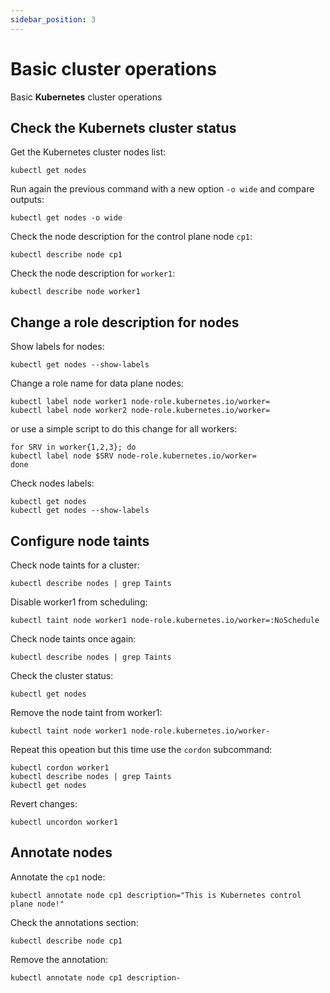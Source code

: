 ```yaml
---
sidebar_position: 3
---
```


# Basic cluster operations

Basic **Kubernetes** cluster operations

## Check the **Kubernets** cluster status

Get the Kubernetes cluster nodes list:

```shell
kubectl get nodes
```

Run again the previous command with a new option `-o wide` and compare outputs:

```shell
kubectl get nodes -o wide
```

Check the node description for the control plane node `cp1`:

```shell
kubectl describe node cp1
```

Check the node description for `worker1`:

```shell
kubectl describe node worker1
```

## Change a role description for nodes

Show labels for nodes:

```shell
kubectl get nodes --show-labels
```

Change a role name for data plane nodes:

```shell
kubectl label node worker1 node-role.kubernetes.io/worker=
kubectl label node worker2 node-role.kubernetes.io/worker=
```

or use a simple script to do this change for all workers:

```shell
for SRV in worker{1,2,3}; do
kubectl label node $SRV node-role.kubernetes.io/worker=
done
```

Check nodes labels:

```shell
kubectl get nodes
kubectl get nodes --show-labels
```

## Configure node taints

Check node taints for a cluster:

```shell
kubectl describe nodes | grep Taints
```

Disable worker1 from scheduling:

```shell
kubectl taint node worker1 node-role.kubernetes.io/worker=:NoSchedule
```

Check node taints once again:
 
```shell
kubectl describe nodes | grep Taints
```

Check the cluster status:

```shell
kubectl get nodes
```

Remove the node taint from worker1:

```shell
kubectl taint node worker1 node-role.kubernetes.io/worker-
```

Repeat this opeation but this time use the `cordon` subcommand:

```shell
kubectl cordon worker1
kubectl describe nodes | grep Taints
kubectl get nodes
```

Revert changes:

```shell
kubectl uncordon worker1
```

## Annotate nodes 

Annotate the `cp1` node:

```shell
kubectl annotate node cp1 description="This is Kubernetes control plane node!"
``` 

Check the annotations section:

```shell
kubectl describe node cp1
```

Remove the annotation:

```shell
kubectl annotate node cp1 description-
```